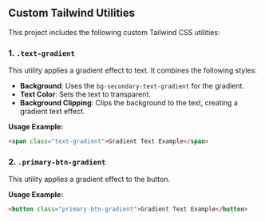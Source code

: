 ## Custom Tailwind Utilities

This project includes the following custom Tailwind CSS utilities:

### 1. `.text-gradient`
This utility applies a gradient effect to text. It combines the following styles:
- **Background**: Uses the `bg-secondary-text-gradient` for the gradient.
- **Text Color**: Sets the text to transparent.
- **Background Clipping**: Clips the background to the text, creating a gradient text effect.

**Usage Example:**
```html
<span class="text-gradient">Gradient Text Example</span>
```

### 2. `.primary-btn-gradient`
This utility applies a gradient effect to the button.

**Usage Example:**
```html
<button class="primary-btn-gradient">Gradient Text Example</button>